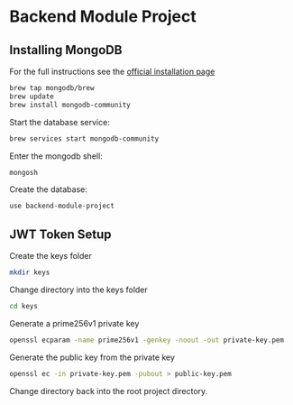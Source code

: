 # Backend Module Project

## Installing MongoDB

For the full instructions see the
[official installation page](https://www.mongodb.com/docs/manual/administration/install-community/)

```zsh
brew tap mongodb/brew
brew update
brew install mongodb-community
```

Start the database service:

```zsh
brew services start mongodb-community
```

Enter the mongodb shell:

```zsh
mongosh
```

Create the database:

```zsh
use backend-module-project
```


## JWT Token Setup
Create the keys folder
```zsh
mkdir keys
```

Change directory into the keys folder
```zsh
cd keys
```

Generate a prime256v1 private key
```zsh
openssl ecparam -name prime256v1 -genkey -noout -out private-key.pem
```

Generate the public key from the private key
```zsh
openssl ec -in private-key.pem -pubout > public-key.pem
```

Change directory back into the root project directory.
